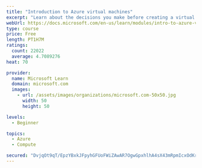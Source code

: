 ```yaml
---
title: "Introduction to Azure virtual machines"
excerpt: "Learn about the decisions you make before creating a virtual machine, the options to create and manage the VM, and the extensions and services you use to manage your VM."
webUrl: https://docs.microsoft.com/en-us/learn/modules/intro-to-azure-virtual-machines/
type: course
price: Free
length: PT1H7M
ratings:
  count: 22022
  average: 4.7089276
heat: 70

provider:
  name: Microsoft Learn
  domain: microsoft.com
  images:
    - url: /assets/images/organizations/microsoft.com-50x50.jpg
      width: 50
      height: 50

levels:
  - Beginner

topics:
  - Azure
  - Compute

secured: "DvjqOt9qT/EpzYBxkJFpyhGFUoFWiZAwAR7OgwGpxhlhA4sX43mRpmIcxOdKrzXBmU/olGNqqWfgaYIxosR+kI8C8LfxXVoAf96Vx6bhIDGSnc1yE2L6HKVSgMlgZjzU20u+9sUgb7uEC8nbtSTSysxpMSunuKvq1k3JUoSQvEZvLWZzo02Sw9JeMW29yMA8tiCwMb4LB0nKES0tVbc4QKfetG+NxsPOpo9leBAqa4Dsk5ajj1JbJ4mDYifZ3LeGqXD/s9fCn6z58xj9G9Hyut7ojBaNeoN4efH/0KV35Pv4Sjrk22ktuXAZt/yFbGi8bAJhciL1OLkjHh6NIWZqGqpwwWTqMjUDZz2SC0rZOYvR+Y+/L1dxiBaJV3Zu7S9/LYtgAz/nJnOlRPJTKBQx2HLzkppdPCBNA7Ff5GqyUpJWpY1cg5uv6Q9S5nCjBXyq;BDzcn9BKha6pl1AZNOUCvg=="
---
```


